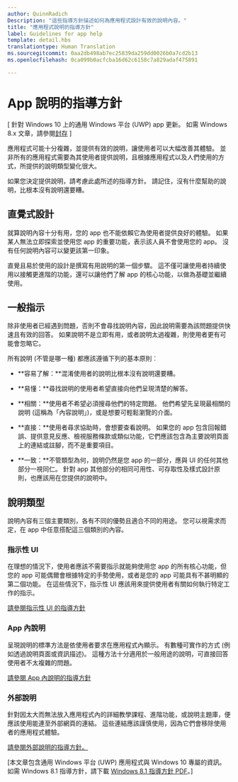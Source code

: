```yaml
---
author: QuinnRadich
Description: "這些指導方針描述如何為應用程式設計有效的說明內容。"
title: "應用程式說明的指導方針"
label: Guidelines for app help
template: detail.hbs
translationtype: Human Translation
ms.sourcegitcommit: 0aa2db498ab7ec25839da259dd0026b0a7cd2b13
ms.openlocfilehash: 0ca099b0acfcba16d62c6158c7a829adaf475891

---
```


# App 說明的指導方針

\[ 針對 Windows 10 上的通用 Windows 平台 (UWP) app 更新。 如需 Windows 8.x 文章，請參閱[封存](http://go.microsoft.com/fwlink/p/?linkid=619132) \]

應用程式可能十分複雜，並提供有效的說明，讓使用者可以大幅改善其體驗。 並非所有的應用程式需要為其使用者提供說明，且根據應用程式以及人們使用的方式，所提供的說明類型變化很大。

如果您決定提供說明，請考慮此處所述的指導方針。 請記住，沒有什麼幫助的說明，比根本沒有說明還要糟。

## <span id="intuitive_design"></span><span id="INTUITIVE_DESIGN"></span>直覺式設計

就算說明內容十分有用，您的 app 也不能依賴它為使用者提供良好的體驗。 如果某人無法立即探索並使用您 app 的重要功能，表示該人員不會使用您的 app。 沒有任何說明內容可以變更該第一印象。

直覺且易於使用的設計是撰寫有用說明的第一個步驟。 這不僅可讓使用者持續使用以接觸更進階的功能，還可以讓他們了解 app 的核心功能，以做為基礎並繼續使用。

## <span id="general_instructions"></span><span id="GENERAL_INSTRUCTIONS"></span>一般指示

除非使用者已經遇到問題，否則不會尋找說明內容，因此說明需要為該問題提供快速且有效的回答。 如果說明不是立即有用，或者說明太過複雜，則使用者更有可能會忽略它。

所有說明 (不管是哪一種) 都應該遵循下列的基本原則︰

-   **容易了解：**混淆使用者的說明比根本沒有說明還要糟。

-   **易懂：**尋找說明的使用者希望直接向他們呈現清楚的解答。

-   **相關：**使用者不希望必須搜尋他們的特定問題。 他們希望先呈現最相關的說明 (這稱為「內容說明」)，或是想要可輕鬆瀏覽的介面。

-   **直接：**使用者尋求協助時，會想要查看說明。 如果您的 app 包含回報錯誤、提供意見反應、檢視服務條款或類似功能，它們應該包含為主要說明頁面上的連結或註腳，而不是重要項目。

-   **一致：**不管類型為何，說明仍然是您 app 的一部分，應與 UI 的任何其他部分一視同仁。 針對 app 其他部分的相同可用性、可存取性及樣式設計原則，也應該用在您提供的說明中。

## <span id="types_of_help"></span><span id="TYPES_OF_HELP"></span>說明類型

說明內容有三個主要類別，各有不同的優勢且適合不同的用途。 您可以視需求而定，在 app 中任意搭配這三個類別的內容。

### <span id="instructional_ui"></span><span id="INSTRUCTIONAL_UI"></span>指示性 UI

在理想的情況下，使用者應該不需要指示就能夠使用您 app 的所有核心功能，但您的 app 可能偶爾會根據特定的手勢使用，或者是您的 app 可能具有不甚明顯的第二個功能。 在這些情況下，指示性 UI 應該用來提供使用者有關如何執行特定工作的指示。

[請參閱指示性 UI 的指導方針](instructional-ui.md)

### <span id="in_app_help"></span><span id="IN_APP_HELP"></span>App 內說明

呈現說明的標準方法是依使用者要求在應用程式內顯示。 有數種可實作的方式 (例如透過說明頁面或資訊描述)。 這種方法十分適用於一般用途的說明，可直接回答使用者不太複雜的問題。

[請參閱 App 內說明的指導方針](in-app-help.md)

### <span id="external_help"></span><span id="EXTERNAL_HELP"></span>外部說明

針對因太大而無法放入應用程式內的詳細教學課程、進階功能，或說明主題庫，便應該使用能連至外部網頁的連結。 這些連結應該謹慎使用，因為它們會移除使用者的應用程式體驗。

[請參閱外部說明的指導方針。](external-help.md)

\[本文章包含通用 Windows 平台 (UWP) 應用程式與 Windows 10 專屬的資訊。 如需 Windows 8.1 指導方針，請下載 [Windows 8.1 指導方針 PDF](https://go.microsoft.com/fwlink/p/?linkid=258743)。\]



<!--HONumber=Aug16_HO3-->


